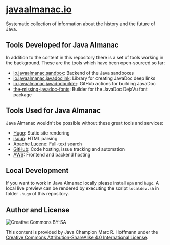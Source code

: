 # [javaalmanac.io](https://javaalmanac.io)

Systematic collection of information about the history and the future of Java.

## Tools Developed for Java Almanac

In addition to the content in this repository there is a set of tools working in the background.
These are the tools which have been open-sourced so far:

* [io.javaalmanac.sandbox](https://github.com/marchof/io.javaalmanac.sandbox): Backend of the Java sandboxes
* [io.javaalmanac.javadoclink](https://github.com/marchof/io.javaalmanac.javadoclink): Library for creating JavaDoc deep links
* [io.javaalmanac.javadocbuilder](https://github.com/marchof/io.javaalmanac.javadocbuilder): GitHub actions for building JavaDoc
* [the-missing-javadoc-fonts](https://github.com/marchof/the-missing-javadoc-fonts): Builder for the JavaDoc DejaVu font package

## Tools Used for Java Almanac

Java Almanac wouldn't be possible without these great tools and services:

* [Hugo](https://gohugo.io/): Static site rendering
* [jsoup](https://jsoup.org/): HTML parsing
* [Apache Lucene](https://lucene.apache.org/core/): Full-text search
* [GitHub](https://github.com/): Code hosting, issue tracking and automation
* [AWS](https://aws.amazon.com/): Frontend and backend hosting

## Local Development

If you want to work in Java Almanac locally please install `npm` and `hugo`. A
local live preview can be rendered by executing the script `localdev.sh` in
folder `.hugo` of this repository.

## Author and License

![Creative Commons BY-SA](https://i.creativecommons.org/l/by-sa/4.0/88x31.png)

This content is provided by Java Champion Marc R. Hoffmann under the
[Creative Commons Attribution-ShareAlike 4.0 International License](http://creativecommons.org/licenses/by-sa/4.0/).
